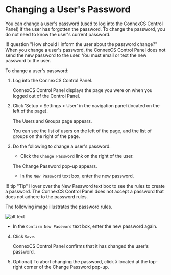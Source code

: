 # Changing a User's Password

You can change a user's password (used to log into the ConnexCS Control Panel) if the user has forgotten the password. To change the password, you do not need to know the user's current password.

!!! question "How should I inform the user about the password change?" 
    When you change a user's password, the ConnexCS Control Panel does not send the new password to the user. You must email or text the new password to the user.

To change a user's password:

1.  Log into the ConnexCS Control Panel.
    
    ConnexCS Control Panel displays the page you were on when you logged out of the Control Panel.
    
2.  Click 'Setup > Settings > User' in the navigation panel (located on the left of the page).
    
    The Users and Groups page appears.
    
    You can see the list of users on the left of the page, and the list of groups on the right of the page. 
    
3.  Do the following to change a user's password:

      * Click the `Change Password` link on the right of the user.
      
      The Change Password pop-up appears.
      
      * In the `New Password` text box, enter the new password.
      
!!! tip "Tip" 
    Hover over the New Password text box to see the rules to create a password. The ConnexCS Control Panel does not accept a password that does not adhere to the password rules.
    
   The following image illustrates the password rules. 
    
   ![alt text][password-rules]
    
   *    In the `Confirm New Password` text box, enter the new password again.
      
4.  Click `Save`.
    
    ConnexCS Control Panel confirms that it has changed the user's password.
    
5.  Optional) To abort changing the password, click `X` located at the top-right corner of the Change Password pop-up.

[password-rules]: /setup/img/password-rules.png "password-rules"
